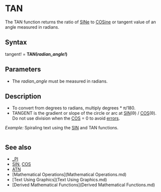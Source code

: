 # TAN

The TAN function returns the ratio of [SINe](SINe.md) to [COSine](COSine.md) or tangent value of an angle measured in radians.

  

## Syntax

tangent! = **TAN(***radian_angle!***)**
  

## Parameters

* The *radian_angle* must be measured in radians.

  

## Description

* To convert from degrees to radians, multiply degrees * π/180.
* TANGENT is the gradient or slope of the circle or arc at [SIN](SIN.md)(θ) / [COS](COS.md)(θ). Do not use division when the [COS](COS.md) = 0 to avoid [errors](errors.md).

  

*Example:* Spiraling text using the [SIN](SIN.md) and TAN functions.

``` [DIM](DIM.md) [SHARED](SHARED.md) text [AS](AS.md) [STRING](STRING.md) text$ = "S P I R A L" [DIM](DIM.md) [SHARED](SHARED.md) word(1 [TO](TO.md) [LEN](LEN.md)(text$) * 8, 1 [TO](TO.md) 16)  [CALL](CALL.md) analyse [CLS](CLS.md) [CALL](CALL.md) redraw  [SUB](SUB.md) analyse [CLS](CLS.md) [SCREEN](SCREEN.md) 12 [COLOR](COLOR.md) 2: [LOCATE](LOCATE.md) 1, 1: [PRINT](PRINT.md) text$ [DIM](DIM.md) px [AS](AS.md) [INTEGER](INTEGER.md), py [AS](AS.md) [INTEGER](INTEGER.md), cnt [AS](AS.md) [INTEGER](INTEGER.md), ltrcnt [AS](AS.md) [INTEGER](INTEGER.md) px = 1: py = 1 DO   word(px, py) = [POINT](POINT.md)(px, py)   [PSET](PSET.md) (px, py), 1   px = px + 1   [IF](IF.md) px = [LEN](LEN.md)(text$) * 8 [THEN](THEN.md)     px = 1     py = py + 1   [END IF](END IF.md) [LOOP](LOOP.md) [UNTIL](UNTIL.md) py = 16 [END SUB](END SUB.md)  [SUB](SUB.md) redraw [CLS](CLS.md) [DIM](DIM.md) row [AS](AS.md) [INTEGER](INTEGER.md), cnt [AS](AS.md) [INTEGER](INTEGER.md), cstart [AS](AS.md) [SINGLE](SINGLE.md), cend [AS](AS.md) [SINGLE](SINGLE.md) [DIM](DIM.md) xrot [AS](AS.md) [INTEGER](INTEGER.md), yrot [AS](AS.md) [INTEGER](INTEGER.md), SCALE [AS](AS.md) [INTEGER](INTEGER.md), pan [AS](AS.md) [INTEGER](INTEGER.md) cstart = 0: cend = 6.2 xrot = 6: yrot = 6: SCALE = 3: pan = 30 [OUT](OUT.md) [&H](&H.md)3C8, 1: [OUT](OUT.md) [&H](&H.md)3C9, 10: [OUT](OUT.md) [&H](&H.md)3C9, 10: [OUT](OUT.md) [&H](&H.md)3C9, 60 DO   row = 2   DO     DO       [FOR](FOR.md) i = cend [TO](TO.md) cstart [STEP](STEP.md) -.03         x = (SCALE * 60 - (row * xrot / 4)) * TAN([COS](COS.md)(i))         y = [SIN](SIN.md)(SCALE * 60 - (row * yrot)) * TAN([SIN](SIN.md)(i)) * pan         cnt = cnt + 1         [IF](IF.md) word(cnt, row) > 0 [THEN](THEN.md)           [CIRCLE](CIRCLE.md) (x + 320, y + 220), SCALE + 1, 1              'circled letters           '[LINE](LINE.md) (x + 320, y + 220)-[STEP](STEP.md)(12, 12), 1, BF  'boxed letters         [END IF](END IF.md)         [IF](IF.md) cnt = [LEN](LEN.md)(text$) * 8 [THEN](THEN.md) cnt = 0: [EXIT DO](EXIT DO.md)       [NEXT](NEXT.md)     [LOOP](LOOP.md)     row = row + 1   [LOOP](LOOP.md) [UNTIL](UNTIL.md) row = 16   cend = cend + .1   cstart = cstart + .1   now! = [TIMER](TIMER.md) "TIMER (function)")   DO     newnow! = [TIMER](TIMER.md) "TIMER (function)")   [LOOP](LOOP.md) [UNTIL](UNTIL.md) newnow! - now! >= .15   [LINE](LINE.md) (1, 100)-(639, 280), 0, BF [LOOP](LOOP.md) [UNTIL](UNTIL.md) [INKEY$](INKEY$.md) = [CHR$](CHR$.md)(27) [END SUB](END SUB.md)  
```

  

## See also

* [_PI](_PI.md)
* [SIN](SIN.md), [COS](COS.md)
* [ATN](ATN.md)
* [Mathematical Operations](Mathematical Operations.md)
* [Text Using Graphics](Text Using Graphics.md)
* [Derived Mathematical Functions](Derived Mathematical Functions.md)

  
